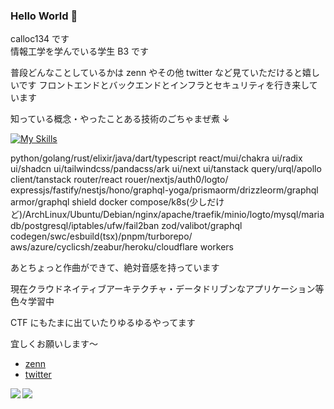 ### Hello World 👋

calloc134 です  
情報工学を学んでいる学生 B3 です

普段どんなことしているかは zenn やその他 twitter など見ていただけると嬉しいです
フロントエンドとバックエンドとインフラとセキュリティを行き来しています

知っている概念・やったことある技術のごちゃまぜ煮 ↓

[![My Skills](https://skillicons.dev/icons?i=python,golang,rust,elixir,java,dart,nim,html,js,typescript,react,mui,css,tailwindcss,apollo,nextjs,nodejs,express,nestjs,graphql,actix,flask,fastapi,prisma,vite,git,github,docker,k8s,linux,nginx,mysql,postgresql,redis,dynamodb,aws,azure,heroku,cloudflare,workers,planetscale)](https://skillicons.dev)

python/golang/rust/elixir/java/dart/typescript
react/mui/chakra ui/radix ui/shadcn ui/tailwindcss/pandacss/ark ui/next ui/tanstack query/urql/apollo client/tanstack router/react rouer/nextjs/auth0/logto/
expressjs/fastify/nestjs/hono/graphql-yoga/prismaorm/drizzleorm/graphql armor/graphql shield
docker compose/k8s(少しだけど)/ArchLinux/Ubuntu/Debian/nginx/apache/traefik/minio/logto/mysql/mariadb/postgresql/iptables/ufw/fail2ban
zod/valibot/graphql codegen/swc/esbuild(tsx)/pnpm/turborepo/
aws/azure/cyclicsh/zeabur/heroku/cloudflare workers

あとちょっと作曲ができて、絶対音感を持っています

現在クラウドネイティブアーキテクチャ・データドリブンなアプリケーション等色々学習中

CTF にもたまに出ていたりゆるゆるやってます

宜しくお願いします～

- [zenn](https://zenn.dev/calloc134)
- [twitter](https://twitter.com/calloc134)

<a href="https://github.com/anuraghazra/github-readme-stats">
  <img align="left" src="https://github-readme-stats.vercel.app/api?username=calloc134&count_private=true&show_icons=true" />
</a>
<a href="https://github.com/anuraghazra/github-readme-stats">
  <img align="left" src="https://github-readme-stats.vercel.app/api/top-langs/?username=calloc134" />
</a>
